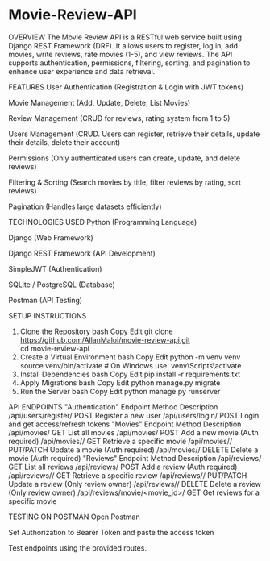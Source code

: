# Movie-Review-API
OVERVIEW
The Movie Review API is a RESTful web service built using Django REST Framework (DRF). It allows users to register, log in, add movies, write reviews, rate movies (1-5), and view reviews. The API supports authentication, permissions, filtering, sorting, and pagination to enhance user experience and data retrieval.

FEATURES
User Authentication (Registration & Login with JWT tokens)

Movie Management (Add, Update, Delete, List Movies)

Review Management (CRUD for reviews, rating system from 1 to 5)

Users Management (CRUD. Users can register, retrieve their details, update their details, delete their account)

Permissions (Only authenticated users can create, update, and delete reviews)

Filtering & Sorting (Search movies by title, filter reviews by rating, sort reviews)

Pagination (Handles large datasets efficiently)

TECHNOLOGIES USED
Python (Programming Language)

Django (Web Framework)

Django REST Framework (API Development)

SimpleJWT (Authentication)

SQLite / PostgreSQL (Database)

Postman (API Testing)

SETUP INSTRUCTIONS 
1. Clone the Repository
bash
Copy
Edit
git clone https://github.com/AllanMaloi/movie-review-api.git  
cd movie-review-api  
2. Create a Virtual Environment
bash
Copy
Edit
python -m venv venv  
source venv/bin/activate  # On Windows use: venv\Scripts\activate  
3. Install Dependencies
bash
Copy
Edit
pip install -r requirements.txt  
4. Apply Migrations
bash
Copy
Edit
python manage.py migrate  
5. Run the Server
bash
Copy
Edit
python manage.py runserver 

API ENDPOINTS
"Authentication"
Endpoint	Method	Description
/api/users/register/	POST	Register a new user
/api/users/login/	POST	Login and get access/refresh tokens
"Movies"
Endpoint	Method	Description
/api/movies/	GET	List all movies
/api/movies/	POST	Add a new movie (Auth required)
/api/movies/<id>/	GET	Retrieve a specific movie
/api/movies/<id>/	PUT/PATCH	Update a movie (Auth required)
/api/movies/<id>/	DELETE	Delete a movie (Auth required)
"Reviews"
Endpoint	Method	Description
/api/reviews/	GET	List all reviews
/api/reviews/	POST	Add a review (Auth required)
/api/reviews/<id>/	GET	Retrieve a specific review
/api/reviews/<id>/	PUT/PATCH	Update a review (Only review owner)
/api/reviews/<id>/	DELETE	Delete a review (Only review owner)
/api/reviews/movie/<movie_id>/	GET	Get reviews for a specific movie

TESTING ON POSTMAN 
Open Postman

Set Authorization to Bearer Token and paste the access token

Test endpoints using the provided routes.